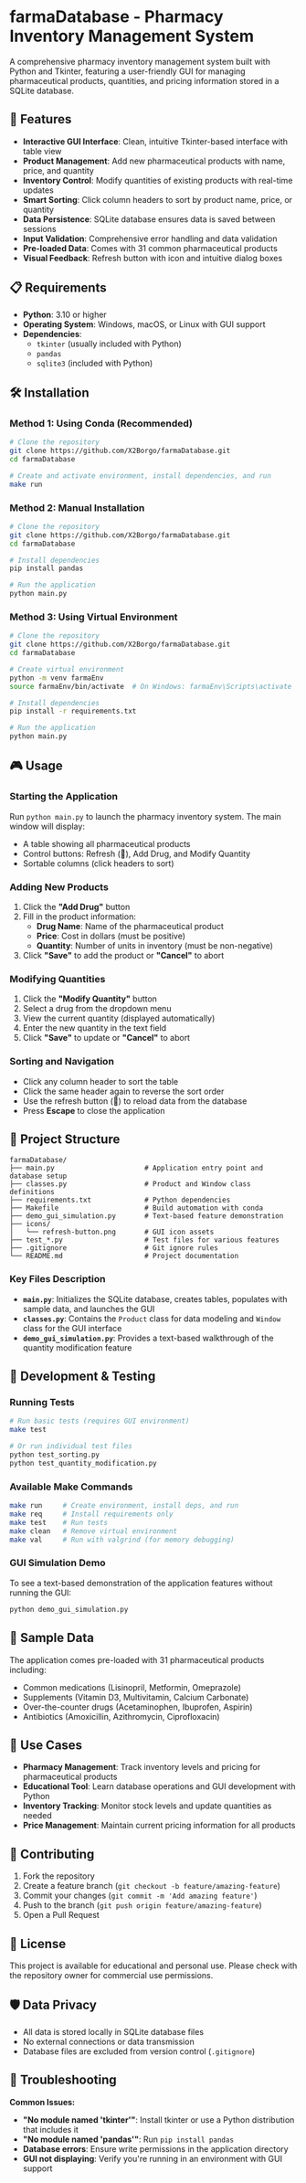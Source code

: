 # farmaDatabase - Pharmacy Inventory Management System

A comprehensive pharmacy inventory management system built with Python and Tkinter, featuring a user-friendly GUI for managing pharmaceutical products, quantities, and pricing information stored in a SQLite database.

## 🚀 Features

- **Interactive GUI Interface**: Clean, intuitive Tkinter-based interface with table view
- **Product Management**: Add new pharmaceutical products with name, price, and quantity
- **Inventory Control**: Modify quantities of existing products with real-time updates
- **Smart Sorting**: Click column headers to sort by product name, price, or quantity
- **Data Persistence**: SQLite database ensures data is saved between sessions
- **Input Validation**: Comprehensive error handling and data validation
- **Pre-loaded Data**: Comes with 31 common pharmaceutical products
- **Visual Feedback**: Refresh button with icon and intuitive dialog boxes

## 📋 Requirements

- **Python**: 3.10 or higher
- **Operating System**: Windows, macOS, or Linux with GUI support
- **Dependencies**:
  - `tkinter` (usually included with Python)
  - `pandas` 
  - `sqlite3` (included with Python)

## 🛠️ Installation

### Method 1: Using Conda (Recommended)
```bash
# Clone the repository
git clone https://github.com/X2Borgo/farmaDatabase.git
cd farmaDatabase

# Create and activate environment, install dependencies, and run
make run
```

### Method 2: Manual Installation
```bash
# Clone the repository
git clone https://github.com/X2Borgo/farmaDatabase.git
cd farmaDatabase

# Install dependencies
pip install pandas

# Run the application
python main.py
```

### Method 3: Using Virtual Environment
```bash
# Clone the repository
git clone https://github.com/X2Borgo/farmaDatabase.git
cd farmaDatabase

# Create virtual environment
python -m venv farmaEnv
source farmaEnv/bin/activate  # On Windows: farmaEnv\Scripts\activate

# Install dependencies
pip install -r requirements.txt

# Run the application
python main.py
```

## 🎮 Usage

### Starting the Application
Run `python main.py` to launch the pharmacy inventory system. The main window will display:

- A table showing all pharmaceutical products
- Control buttons: Refresh (🔄), Add Drug, and Modify Quantity
- Sortable columns (click headers to sort)

### Adding New Products
1. Click the **"Add Drug"** button
2. Fill in the product information:
   - **Drug Name**: Name of the pharmaceutical product
   - **Price**: Cost in dollars (must be positive)
   - **Quantity**: Number of units in inventory (must be non-negative)
3. Click **"Save"** to add the product or **"Cancel"** to abort

### Modifying Quantities
1. Click the **"Modify Quantity"** button
2. Select a drug from the dropdown menu
3. View the current quantity (displayed automatically)
4. Enter the new quantity in the text field
5. Click **"Save"** to update or **"Cancel"** to abort

### Sorting and Navigation
- Click any column header to sort the table
- Click the same header again to reverse the sort order
- Use the refresh button (🔄) to reload data from the database
- Press **Escape** to close the application

## 📁 Project Structure

```
farmaDatabase/
├── main.py                      # Application entry point and database setup
├── classes.py                   # Product and Window class definitions
├── requirements.txt             # Python dependencies
├── Makefile                     # Build automation with conda
├── demo_gui_simulation.py       # Text-based feature demonstration
├── icons/
│   └── refresh-button.png       # GUI icon assets
├── test_*.py                    # Test files for various features
├── .gitignore                   # Git ignore rules
└── README.md                    # Project documentation
```

### Key Files Description

- **`main.py`**: Initializes the SQLite database, creates tables, populates with sample data, and launches the GUI
- **`classes.py`**: Contains the `Product` class for data modeling and `Window` class for the GUI interface
- **`demo_gui_simulation.py`**: Provides a text-based walkthrough of the quantity modification feature

## 🧪 Development & Testing

### Running Tests
```bash
# Run basic tests (requires GUI environment)
make test

# Or run individual test files
python test_sorting.py
python test_quantity_modification.py
```

### Available Make Commands
```bash
make run     # Create environment, install deps, and run
make req     # Install requirements only
make test    # Run tests
make clean   # Remove virtual environment
make val     # Run with valgrind (for memory debugging)
```

### GUI Simulation Demo
To see a text-based demonstration of the application features without running the GUI:
```bash
python demo_gui_simulation.py
```

## 💊 Sample Data

The application comes pre-loaded with 31 pharmaceutical products including:
- Common medications (Lisinopril, Metformin, Omeprazole)
- Supplements (Vitamin D3, Multivitamin, Calcium Carbonate)
- Over-the-counter drugs (Acetaminophen, Ibuprofen, Aspirin)
- Antibiotics (Amoxicillin, Azithromycin, Ciprofloxacin)

## 🎯 Use Cases

- **Pharmacy Management**: Track inventory levels and pricing for pharmaceutical products
- **Educational Tool**: Learn database operations and GUI development with Python
- **Inventory Tracking**: Monitor stock levels and update quantities as needed
- **Price Management**: Maintain current pricing information for all products

## 🤝 Contributing

1. Fork the repository
2. Create a feature branch (`git checkout -b feature/amazing-feature`)
3. Commit your changes (`git commit -m 'Add amazing feature'`)
4. Push to the branch (`git push origin feature/amazing-feature`)
5. Open a Pull Request

## 📝 License

This project is available for educational and personal use. Please check with the repository owner for commercial use permissions.

## 🛡️ Data Privacy

- All data is stored locally in SQLite database files
- No external connections or data transmission
- Database files are excluded from version control (`.gitignore`)

## 🐛 Troubleshooting

**Common Issues:**
- **"No module named 'tkinter'"**: Install tkinter or use a Python distribution that includes it
- **"No module named 'pandas'"**: Run `pip install pandas`
- **Database errors**: Ensure write permissions in the application directory
- **GUI not displaying**: Verify you're running in an environment with GUI support